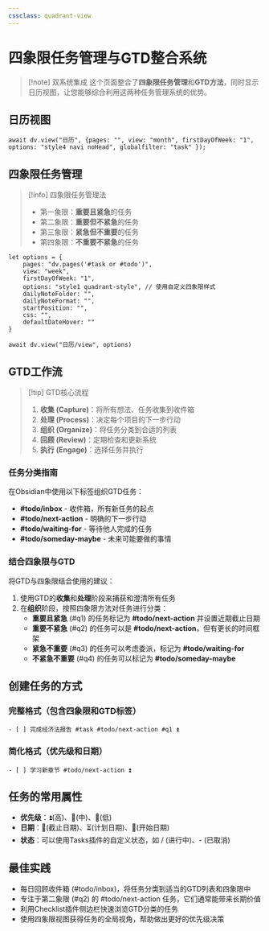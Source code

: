 ```yaml
---
cssclass: quadrant-view
---
```


# 四象限任务管理与GTD整合系统

> [!note] 双系统集成
> 这个页面整合了**四象限任务管理**和**GTD方法**，同时显示日历视图，让您能够综合利用这两种任务管理系统的优势。

## 日历视图
```dataviewjs
await dv.view("日历", {pages: "", view: "month", firstDayOfWeek: "1", options: "style4 navi noHead", globalfilter: "task" });
```

## 四象限任务管理

> [!info] 四象限任务管理法
> - 第一象限：**重要且紧急**的任务
> - 第二象限：**重要但不紧急**的任务
> - 第三象限：**紧急但不重要**的任务
> - 第四象限：**不重要不紧急**的任务

```dataviewjs
let options = {
	pages: "dv.pages('#task or #todo')",
	view: "week",
	firstDayOfWeek: "1",
	options: "style1 quadrant-style", // 使用自定义四象限样式
	dailyNoteFolder: "",
	dailyNoteFormat: "",
	startPosition: "",
	css: "",
	defaultDateHover: ""
}

await dv.view("日历/view", options)
```

## GTD工作流

> [!tip] GTD核心流程
> 1. **收集 (Capture)**：将所有想法、任务收集到收件箱
> 2. **处理 (Process)**：决定每个项目的下一步行动
> 3. **组织 (Organize)**：将任务分类到合适的列表
> 4. **回顾 (Review)**：定期检查和更新系统
> 5. **执行 (Engage)**：选择任务并执行

### 任务分类指南

在Obsidian中使用以下标签组织GTD任务：

- **#todo/inbox** - 收件箱，所有新任务的起点
- **#todo/next-action** - 明确的下一步行动
- **#todo/waiting-for** - 等待他人完成的任务
- **#todo/someday-maybe** - 未来可能要做的事情

### 结合四象限与GTD

将GTD与四象限结合使用的建议：

1. 使用GTD的**收集**和**处理**阶段来捕获和澄清所有任务
2. 在**组织**阶段，按照四象限方法对任务进行分类：
   - **重要且紧急** (#q1) 的任务标记为 **#todo/next-action** 并设置近期截止日期
   - **重要不紧急** (#q2) 的任务可以是 **#todo/next-action**，但有更长的时间框架
   - **紧急不重要** (#q3) 的任务可以考虑委派，标记为 **#todo/waiting-for**
   - **不紧急不重要** (#q4) 的任务可以标记为 **#todo/someday-maybe**

## 创建任务的方式

### 完整格式（包含四象限和GTD标签）
```
- [ ] 完成经济法报告 #task #todo/next-action #q1 ⏫
```

### 简化格式（优先级和日期）
```
- [ ] 学习新章节 #todo/next-action ⏫
```

## 任务的常用属性

- **优先级**：⏫(高)、🔼(中)、🔽(低)
- **日期**：📅(截止日期)、⏳(计划日期)、🛫(开始日期)
- **状态**：可以使用Tasks插件的自定义状态，如 / (进行中)、- (已取消)

## 最佳实践

- 每日回顾收件箱 (#todo/inbox)，将任务分类到适当的GTD列表和四象限中
- 专注于第二象限 (#q2) 的 #todo/next-action 任务，它们通常能带来长期价值
- 利用Checklist插件侧边栏快速浏览GTD分类的任务
- 使用四象限视图获得任务的全局视角，帮助做出更好的优先级决策 